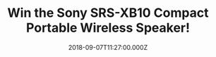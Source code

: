 ---
campaign-uuid: "c-8a089524-a0f2-4455-aac2-560269417d7e"
type: "Competition"
category: "Technology"
date: "2018-09-07T11:27:00.000Z"
end-date: "2018-10-07T23:59:00.000Z"
disable-form: false
is_promoted: false
has_entry_page: true
title: "Win the Sony SRS-XB10 Compact Portable Wireless Speaker!"
competition-description: "<p>Are you the kind of person that listen to music anywhere\
  \ you go? Sure you won’t want to miss this: we are giving away the amazing Sony\
  \ SRS-XB10 Compact Portable Wireless Speaker to one of our lucky NME AAA members!</p>\r\
  \n<p>Wherever you go, bring some big beats with you. Click below for a chance to\
  \ win!</p>"
hero-header: "Win the Sony SRS-XB10 Compact Portable Wireless Speaker!"
terms-confirmation: "N/A"
banner-img: "https://assets.expresslyapp.com/asset-02d4d0bc-ce3e-40f0-90c4-36eb4ccde43a.jpg"
logo-left-href: "aaa.nme.com"
logo-left-image: "https://assets.expresslyapp.com/asset-361586f2-c2ef-4fa4-b2d9-34c301505763.jpg"
logo-left-title: "nme aaa"
bg-image-hero: "https://assets.expresslyapp.com/asset-07856da2-88be-4952-a908-476f78d2ffd1.jpg"
bg-image-first: "https://assets.expresslyapp.com/asset-e982b0ae-4375-4814-b4df-c4930e109242.jpg"
section1-content: "<p>Compact and wireless so it’s easy to move… long battery life\
  \ and a water-resistant surface… EXTRA BASS so you can add extra music to your life!\
  \ This Sony Speaker has it all!</p>\r\n<p>Don’t miss out this amazing opportunity\
  \ of winning the Sony SRS-XB10 Compact Portable Wireless Speaker and get ready to\
  \ enjoy your favourite tunes anywhere!</p>\r\n<p>Good luck!</p>"
entry-title: "Win the Sony SRS-XB10 Compact Portable Wireless Speaker!"
entry-content: "Enter the draw to win Sony SRS-XB10 Compact Portable Wireless Speaker\
  \ by completing the form below before 23:59 on 7th of October 2018."
has-winner: false
prize-description: "Sony SRS-XB10 Compact Portable Wireless Speaker"
special-conditions: "Multiple entries are allowed up to one every day."
country-restrictions:
- "GB"
---